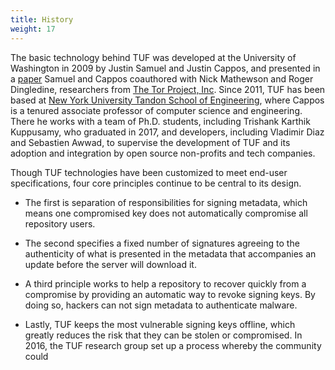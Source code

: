```yaml
---
title: History
weight: 17
---
```


The basic technology behind TUF was developed at the University of Washington
in 2009 by Justin Samuel and Justin Cappos, and presented
in a [paper](https://theupdateframework.github.io/papers/survivable-key-compromise-ccs2010.pdf?raw=true)
Samuel and Cappos coauthored with Nick Mathewson and Roger
Dingledine, researchers from [The Tor Project,
Inc](https://www.torproject.org/).  Since 2011, TUF has been based at [New York
University Tandon School of Engineering](https://engineering.nyu.edu/), where
Cappos is a tenured associate professor of computer science and engineering.
There he works with a team of Ph.D. students, including Trishank Karthik Kuppusamy,
who graduated in 2017, and developers,
including Vladimir Diaz and Sebastien Awwad, to supervise the development of
TUF and its adoption and integration by open source non-profits and tech companies.

Though TUF technologies have been customized to meet end-user specifications,
four core principles continue to be central to its design.

* The first is separation of responsibilities for signing metadata, which means
one compromised key does not automatically compromise all repository users.

* The second specifies a fixed number of signatures agreeing to the authenticity
of what is presented in the metadata that accompanies an update before the
server will download it.

* A third principle works to help a repository to recover quickly from a
compromise by providing an automatic way to revoke signing keys. By doing so,
hackers can not sign metadata to authenticate malware.

* Lastly, TUF keeps the most vulnerable signing keys offline, which greatly
reduces the risk that they can be stolen or compromised.
In 2016, the TUF research group set up a process whereby the community could
